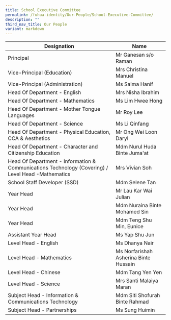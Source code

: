 ```yaml
---
title: School Executive Committee
permalink: /fuhua-identity/Our-People/School-Executive-Committee/
description: ""
third_nav_title: Our People
variant: markdown
---
```

| Designation                                                     | Name                 |
|----------------------------------------------------------------|---------------------------------------|
| Principal                                                      | Mr Ganesan s/o Raman                 |
| Vice-Principal (Education)                                     | Mrs Christina Manuel                        |
| Vice-Principal (Administration)                                | Ms Saima Hanif                        |
| Head Of Department - English                              |  Mrs Nisha Ibrahim                     |
| Head Of Department - Mathematics                               | Ms Lim Hwee Hong                      |
| Head Of Department - Mother Tongue Languages | Mr Roy Lee                    |
| Head Of Department - Science | Ms Li Qinfang              |               
| Head Of Department - Physical Education, CCA & Aesthetics       | Mr Ong Wei Loon Daryl           |
| Head Of Department - Character and Citizenship Education       | Mdm Nurul Huda Binte Juma'at            |
| Head Of Department - Information & Communications Technology (Covering) / Level Head -Mathematics  | Mrs Vivian Soh                 |
| School Staff Developer (SSD)                                   | Mdm Selene Tan                        |
| Year Head                                                      | Mr Lau Kar Wai Julian                 |
| Year Head                                                      | Mdm Nuraina Binte Mohamed Sin         |
| Year Head                                                     | Mdm Teng Shu Min, Eunice                      |
|Assistant Year Head                                                     | Ms Yap Shu Jun                   |
| Level Head - English                                           |  Ms Dhanya Nair                       |
| Level Head - Mathematics                                |  Ms Norfarishah Asherina Binte Hussain |
| Level Head - Chinese     | Mdm Tang Yen Yen                    |
| Level Head - Science                                  | Mrs Santi Malaiya Maran               |  
| Subject Head - Information & Communications Technology | Mdm Siti Shofurah Binte Rahmad          |
| Subject Head - Partnerships      |  Ms Sung Huimin